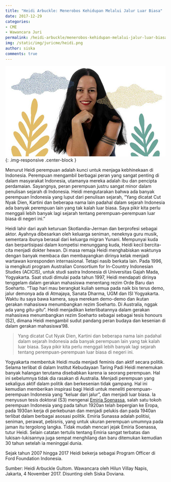 ```yaml
---
title: "Heidi Arbuckle: Menerobos Kehidupan Melalui Jalur Luar Biasa"
date: 2017-12-29
categories:
- CME
- Wawancara Juri
permalink: /heidi-arbuckle/menerobos-kehidupan-melalui-jalur-luar-biasa/
img: /static/img/juricme/heidi.png
author: siska
comments: true
---
```


![heidi arbuckle](/static/img/juricme/article/Heidi_3.jpg "heidi arbuckle"){: .img-responsive .center-block }

Menurut Heidi perempuan adalah kunci untuk menjaga kebhinekaan di Indonesia. Perempuan mengambil berbagai peran yang sangat penting di dalam masyarakat Indonesia, utamanya mereka adalah ibu dan pencipta perdamaian. Sayangnya, peran perempuan justru sangat minor dalam penulisan sejarah di Indonesia. Heidi mengutarakan bahwa ada banyak perempuan Indonesia yang luput dari penulisan sejarah, “Yang dicatat Cut Nyak Dien, Kartini dan beberapa nama lain padahal dalam sejarah Indonesia ada banyak perempuan lain yang tak kalah luar biasa. Saya pikir kita perlu menggali lebih banyak lagi sejarah tentang perempuan-perempuan luar biasa di negeri ini.”

Heidi lahir dari ayah keturuan Skotlandia-Jerman dan berprofesi sebagai aktor. Ayahnya dibesarkan oleh keluarga seniman, neneknya guru musik, sementara ibunya berasal dari keluarga migran Yunani. Mempunyai kuda dan berpartisipasi dalam kompetisi menunggang kuda, Heidi kecil bercita-cita menjadi dokter hewan. Di masa remaja Heidi menghabiskan waktunya dengan banyak membaca dan membayangkan dirinya kelak menjadi wartawan koresponden internasional. Tetapi nasib berkata lain. Pada 1996, ia mengikuti program Australian Consortium for In-Country Indonesian Studies (ACICIS), untuk studi  sastra Indonesia di Universitas Gajah Mada, Yogyakarta. Saat studi dimulai pada tahun 1997, Heidi mendapati dirinya tenggelam dalam gerakan mahasiswa menentang rezim Orde Baru dan Soeharto. “Tiap hari mau berangkat kuliah semua pada naik bis terus demo, jalur demonya ada di Atmajaya, Sanata Dharma, UGM dan ISI Yogyakarta. Waktu itu saya bawa kamera, saya merekam demo-demo dan ikutan gerakan mahasiswa menumbangkan rezim Soeharto. Di Australia, nggak ada yang *gitu-gitu*”. Heidi menjadikan keterlibatannya dalam gerakan mahasiswa menumbangkan rezim Soeharto sebagai sebagai tesis honours (S2), dimana Heidi mengambil sudut pandang peran budaya dan kesenian di dalam gerakan mahasiswa’98.

> Yang dicatat Cut Nyak Dien, Kartini dan beberapa nama lain padahal dalam sejarah Indonesia ada banyak perempuan lain yang tak kalah luar biasa. Saya pikir kita perlu menggali lebih banyak lagi sejarah tentang perempuan-perempuan luar biasa di negeri ini.

Yogyakarta membentuk Heidi muda menjadi feminis dan aktif secara politik. Selama terlibat di dalam Institut Kebudayaan Taring Padi Heidi menemukan banyak halangan terutama disebabkan karena ia seorang perempuan. Hal ini sebelumnya tidak dia rasakan di Australia. Menjadi perempuan yang sekaligus aktif dalam politik dan berkesenian tidak gampang. Hal ini kemudian memberikan inspirasi bagi Heidi untuk meneliti perempuan-perempuan Indonesia yang “keluar dari jalur”, dan menjadi luar biasa. Ia menyusun tesis doktoral (S3) mengenai [Emiria Soenassa](http://www.bentarabudaya.com/detail-peristiwa/emiria-soenassa-pembuka-dunia-perupa-perempuan), salah satu tokoh perempuan Indonesia yang pada tahun 1920an telah bepergian ke Eropa, pada 1930an kerja di perkebunan dan menjadi pelukis dan pada 1940an terlibat dalam  berbagai asosasi politik. Emiria Sunassa adalah politisi, seniman, perawat, pebisnis, yang untuk ukuran perempuan umumnya pada jaman itu tergolong langka. Tidak mudah mencari jejak Emiria Soenassa, tutur Heidi. Selain catatan tertulis tentang Emiria sangat terbatas dan lukisan-lukisannya juga sempat menghilang dan baru ditemukan kemudian 30 tahun setelah ia meninggal dunia.

Sejak tahun 2007 hingga 2017 Heidi bekerja sebagai Program Officer di Ford Foundation Indonesia.

Sumber: Heidi Arbuckle Gultom. Wawancara oleh Hilun Villay Napis, Jakarta, 4 November 2017. Disunting oleh Siska Doviana.
